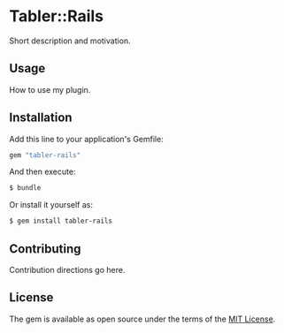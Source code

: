 # Tabler::Rails
Short description and motivation.

## Usage
How to use my plugin.

## Installation
Add this line to your application's Gemfile:

```ruby
gem "tabler-rails"
```

And then execute:
```bash
$ bundle
```

Or install it yourself as:
```bash
$ gem install tabler-rails
```

## Contributing
Contribution directions go here.

## License
The gem is available as open source under the terms of the [MIT License](https://opensource.org/licenses/MIT).
